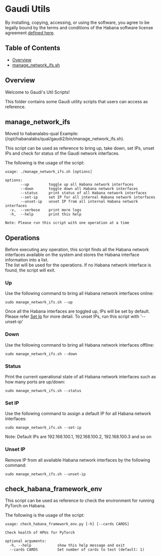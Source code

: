 # Gaudi Utils

By installing, copying, accessing, or using the software, you agree to be legally bound by the terms and conditions of the Habana software license agreement [defined here](https://habana.ai/habana-outbound-software-license-agreement/).

## Table of Contents

  - [Overview](#overview)
  - [manage_network_ifs.sh](#manage_network_ifs)

## Overview

Welcome to Gaudi's Util Scripts!

This folder contains some Gaudi utility scripts that users can access as reference.

## manage_network_ifs

Moved to habanalabs-qual Example: (/opt/habanalabs/qual/gaudi2/bin/manage_network_ifs.sh).

This script can be used as reference to bring up, take down, set IPs, unset IPs and check for status of the Gaudi network interfaces.

The following is the usage of the script:

```
usage: ./manage_network_ifs.sh [options]  

options:  
       --up         toggle up all Habana network interfaces  
       --down       toggle down all Habana network interfaces  
       --status     print status of all Habana network interfaces  
       --set-ip     set IP for all internal Habana network interfaces  
       --unset-ip   unset IP from all internal Habana network interfaces  
  -v,  --verbose    print more logs  
  -h,  --help       print this help  

Note: Please run this script with one operation at a time
```
## Operations

Before executing any operation, this script finds all the Habana network interfaces available on the system and stores the Habana interface information into a list.  
The list will be used for the operations. If no Habana network interface is found, the script will exit. 

### Up

Use the following command to bring all Habana network interfaces online:
```
sudo manage_network_ifs.sh --up
```
Once all the Habana interfaces are toggled up, IPs will be set by default. Please refer [Set Ip](#set-ip) for more detail. To unset IPs, run this script with '--unset-ip'
### Down

Use the following command to bring all Habana network interfaces offline:
```
sudo manage_network_ifs.sh --down
```
### Status

Print the current operational state of all Habana network interfaces such as how many ports are up/down:
```
sudo manage_network_ifs.sh --status
```
### Set IP

Use the following command to assign a default IP for all Habana network interfaces:
```
sudo manage_network_ifs.sh --set-ip
```
Note: Default IPs are 192.168.100.1, 192.168.100.2, 192.168.100.3 and so on
### Unset IP

Remove IP from all available Habana network interfaces by the following command:
```
sudo manage_network_ifs.sh --unset-ip
```

## check_habana_framework_env

This script can be used as reference to check the environment for running PyTorch on Habana.

The following is the usage of the script:

```
usage: check_habana_framework_env.py [-h] [--cards CARDS]

Check health of HPUs for PyTorch

optional arguments:
  -h, --help            show this help message and exit
  --cards CARDS         Set number of cards to test (default: 1)
```
